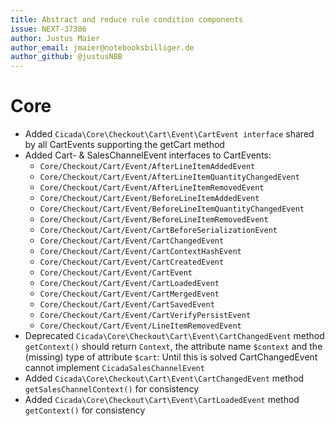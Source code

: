 ```yaml
---
title: Abstract and reduce rule condition components
issue: NEXT-37386
author: Justus Maier
author_email: jmaier@notebooksbilliger.de
author_github: @justusNBB
---
```

# Core
* Added `Cicada\Core\Checkout\Cart\Event\CartEvent interface` shared by all CartEvents supporting the getCart method
* Added Cart- & SalesChannelEvent interfaces to CartEvents:
  * `Core/Checkout/Cart/Event/AfterLineItemAddedEvent`
  * `Core/Checkout/Cart/Event/AfterLineItemQuantityChangedEvent`
  * `Core/Checkout/Cart/Event/AfterLineItemRemovedEvent`
  * `Core/Checkout/Cart/Event/BeforeLineItemAddedEvent`
  * `Core/Checkout/Cart/Event/BeforeLineItemQuantityChangedEvent`
  * `Core/Checkout/Cart/Event/BeforeLineItemRemovedEvent`
  * `Core/Checkout/Cart/Event/CartBeforeSerializationEvent`
  * `Core/Checkout/Cart/Event/CartChangedEvent`
  * `Core/Checkout/Cart/Event/CartContextHashEvent`
  * `Core/Checkout/Cart/Event/CartCreatedEvent`
  * `Core/Checkout/Cart/Event/CartEvent`
  * `Core/Checkout/Cart/Event/CartLoadedEvent`
  * `Core/Checkout/Cart/Event/CartMergedEvent`
  * `Core/Checkout/Cart/Event/CartSavedEvent`
  * `Core/Checkout/Cart/Event/CartVerifyPersistEvent`
  * `Core/Checkout/Cart/Event/LineItemRemovedEvent`
* Deprecated `Cicada\Core\Checkout\Cart\Event\CartChangedEvent` method `getContext()` should return `Context`, the attribute name `$context` and the (missing) type of attribute `$cart`: Until this is solved CartChangedEvent cannot implement `CicadaSalesChannelEvent`
* Added `Cicada\Core\Checkout\Cart\Event\CartChangedEvent` method `getSalesChannelContext()` for consistency
* Added `Cicada\Core\Checkout\Cart\Event\CartLoadedEvent` method `getContext()` for consistency

